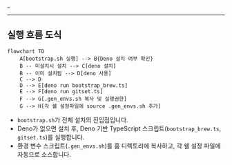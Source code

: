 _

---

## 실행 흐름 도식

```mermaid
flowchart TD
    A[bootstrap.sh 실행] --> B{Deno 설치 여부 확인}
    B -- 미설치시 설치 --> C[deno 설치]
    B -- 이미 설치됨 --> D[deno 사용]
    C --> D
    D --> E[deno run bootstrap_brew.ts]
    E --> F[deno run gitset.ts]
    F --> G[.gen_envs.sh 복사 및 실행권한]
    G --> H[각 쉘 설정파일에 source .gen_envs.sh 추가]
```

- `bootstrap.sh`가 전체 설치의 진입점입니다.
- Deno가 없으면 설치 후, Deno 기반 TypeScript 스크립트(`bootstrap_brew.ts`,
  `gitset.ts`)를 실행합니다.
- 환경 변수 스크립트(`.gen_envs.sh`)를 홈 디렉토리에 복사하고, 각 쉘 설정 파일에
  자동으로 소스합니다.
